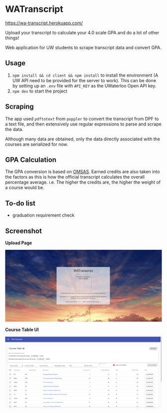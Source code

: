 # WATranscript

https://wa-transcript.herokuapp.com/

Upload your transcript to calculate your 4.0 scale GPA and do a lot of other things!

Web application for UW students to scrape transcript data and convert GPA.

## Usage

1. `npm install && cd client && npm install` to install the environment (A UW
   API need to be provided for the server to work). This can be done by setting
   up an `.env` file with `API_KEY` as the UWaterloo Open API key.
2. `npm dev` to start the project

## Scraping

The app used `pdftotext` from `poppler` to convert the transcript from DPF to a text
file, and then extensively use regular expressions to parse and scrape the data.

Although many data are obtained, only the data directly associated with the
courses are serialized for now.

## GPA Calculation

The GPA conversion is based on [OMSAS](https://www.ouac.on.ca/guide/omsas-conversion-table/).
Earned credits are also taken into the factors as this is how the official
transcript calculates the overall percentage average. i.e. The higher the
credits are, the higher
the weight of a course would be.

## To-do list

- graduation requirement check

## Screenshot

**Upload Page**

![Alt text](/doc/UploadPage.png)

**Course Table UI**

![Alt text](/doc/UI.png)

